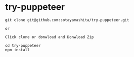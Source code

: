 # try-puppeteer

```
git clone git@github.com:sotayamashita/try-puppeteer.git

or 

Click clone or donwload and Donwload Zip
```

```
cd try-puppeteer
npm install
```
